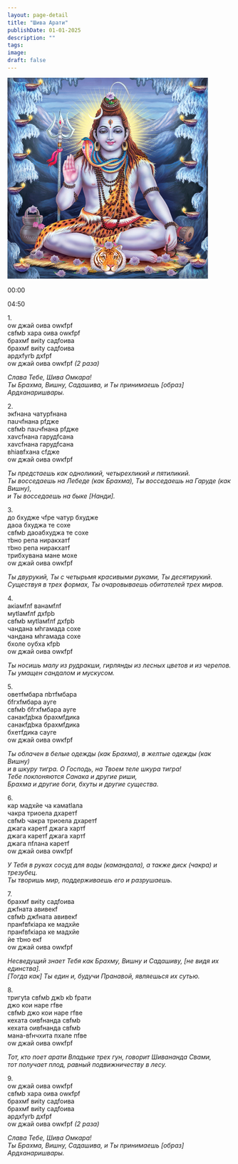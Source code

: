 ```yaml
---
layout: page-detail
title: "Шива Арати"
publishDate: 01-01-2025
description: ""
tags:
image:
draft: false
---
```


![](/upload/iblock/410/4109a4b3b27c259589ad2a0ae0ffb787.jpg) 

00:00 

04:50 

1\.   
 оw джай oива оwкfрf  
 свfмb хара oива оwкfрf  
 брахмf виitу садfoива  
 брахмf виitу садfoива  
 ардхfyгb дхfрf  
 оw джай oива оwкfрf _(2 раза)_ 

_Слава Тебе, Шива Омкара!_   
 _Ты Брахма, Вишну, Садашива, и Ты принимаешь \[образ\] Ардханаришвары._ 

2\.   
 экfнана чатурfнана  
 паuчfнана рfдже  
 свfмb паuчfнана рfдже  
 хаvсfнана гарудfсана  
 хаvсfнана гарудfсана  
 вhiавfхана сfдже  
 оw джай oива оwкfрf 

_Ты предстаешь как одноликий, четырехликий и пятиликий._   
 _Ты восседаешь на Лебеде (как Брахма), Ты восседаешь на Гаруде (как Вишну),_   
 _и Ты восседаешь на быке \[Нанди\]._ 

3\.   
 до бхудже чfре чатур бхудже  
 даoа бхуджа те сохе  
 свfмb даoабхуджа те сохе  
 тbно рeпа ниракхатf  
 тbно рeпа ниракхатf  
 трибхувана мане мохе  
 оw джай oива оwкfрf 

_Ты двурукий, Ты с четырьмя красивыми руками, Ты десятирукий._   
 _Существуя в трех формах, Ты очаровываешь обитателей трех миров._ 

4\.   
 акiамfлf ванамfлf  
 муtlамfлf дхfрb  
 свfмb муtlамfлf дхfрb  
 чандана мhгамада сохе  
 чандана мhгамада сохе  
 бхоле oубха кfрb  
 оw джай oива оwкfрf 

_Ты носишь малу из рудракши, гирлянды из лесных цветов и из черепов._   
 _Ты умащен сандалом и мускусом._ 

5\.   
 oветfмбара пbтfмбара  
 бfгхfмбара аyге  
 свfмb бfгхfмбара аyге  
 санакfдbка брахмfдика  
 санакfдbка брахмfдика  
 бхeтfдика саyге  
 оw джай oива оwкfрf 

_Ты облачен в белые одежды (как Брахма), в желтые одежды (как Вишну)_   
 _и в шкуру тигра. О Господь, на Твоем теле шкура тигра!_   
 _Тебе поклоняются Санака и другие риши,_   
 _Брахма и другие боги, бхуты и другие существа._ 

6\.   
 кар мадхйе ча камаtlала  
 чакра триoeла дхаретf  
 свfмb чакра триoeла дхаретf  
 джага каретf джага хартf  
 джага каретf джага хартf  
 джага пfлана каретf  
 оw джай oива оwкfрf 

_У Тебя в руках сосуд для воды (камандала), а также диск (чакра) и трезубец._   
 _Ты творишь мир, поддерживаешь его и разрушаешь._ 

7\.   
 брахмf виitу садfoива  
 джfната авивекf  
 свfмb джfната авивекf  
 пранfвfкiара ке мадхйе  
 пранfвfкiара ке мадхйе  
 йе тbно екf  
 оw джай oива оwкfрf 

_Несведущий знает Тебя как Брахму, Вишну и Садашиву, \[не видя их единства\]._   
 _\[Тогда как\] Ты един и, будучи Пранавой, являешься их сутью._ 

8\.   
 тригуtа свfмb джb кb fрати  
 джо кои наре гfве  
 свfмb джо кои наре гfве  
 кехата oивfнанда свfмb  
 кехата oивfнанда свfмb  
 мана\-вfнчхита пхале пfве  
 оw джай oива оwкfрf 

_Тот, кто поет арати Владыке трех гун, говорит Шивананда Свами,_   
 _тот получает плод, равный подвижничеству в лесу._ 

9\.   
 оw джай oива оwкfрf  
 свfмb хара oива оwкfрf  
 брахмf виitу садfoива  
 брахмf виitу садfoива  
 ардхfyгb дхfрf  
 оw джай oива оwкfрf _(2 раза)_ 

_Слава Тебе, Шива Омкара!_   
 _Ты Брахма, Вишну, Садашива, и Ты принимаешь \[образ\] Ардханаришвары._ 

  
